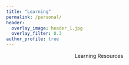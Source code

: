 ```yaml
---
title: "Learning"
permalink: /personal/
header:
  overlay_image: header_1.jpg
  overlay_filter: 0.3
author_profile: true
---
```

<center>Learning Resources</center>
